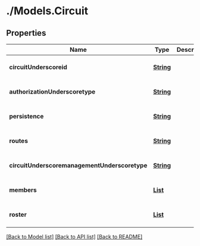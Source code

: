 # ./Models.Circuit
## Properties

Name | Type | Description | Notes
------------ | ------------- | ------------- | -------------
**circuitUnderscoreid** | [**String**](string.md) |  | [optional] [default to null]
**authorizationUnderscoretype** | [**String**](string.md) |  | [optional] [default to null]
**persistence** | [**String**](string.md) |  | [optional] [default to null]
**routes** | [**String**](string.md) |  | [optional] [default to null]
**circuitUnderscoremanagementUnderscoretype** | [**String**](string.md) |  | [optional] [default to null]
**members** | [**List**](CircuitMember.md) |  | [optional] [default to null]
**roster** | [**List**](CircuitService.md) |  | [optional] [default to null]

[[Back to Model list]](../README.md#documentation-for-models) [[Back to API list]](../README.md#documentation-for-api-endpoints) [[Back to README]](../README.md)

